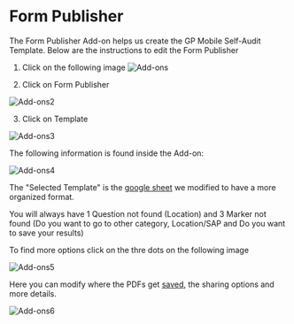 # Form Publisher

The Form Publisher Add-on helps us create the GP Mobile Self-Audit Template. Below are the instructions to edit the Form Publisher

  1. Click on the following image ![Add-ons](https://user-images.githubusercontent.com/49915213/58115152-1272e380-7bbf-11e9-88de-3ffab59ed133.PNG)
  
  2. Click on Form Publisher
  
![Add-ons2](https://user-images.githubusercontent.com/49915213/58132563-39dda680-7be7-11e9-90ee-9884b1f3680c.PNG) 
  
  3. Click on Template 
  
![Add-ons3](https://user-images.githubusercontent.com/49915213/58132565-3ba76a00-7be7-11e9-8e49-1ec0527c3e8e.PNG)


The following information is found inside the Add-on:

![Add-ons4](https://user-images.githubusercontent.com/49915213/58132713-a8226900-7be7-11e9-9177-025a32fdd2f2.PNG)


The "Selected Template" is the [google sheet](https://docs.google.com/spreadsheets/d/1gQK_dDIeZ1Z_eRhKFbk8r1Si3okPYFzCQvTEWvB5kzc/edit#gid=0) we modified to have a more organized format.

You will always have 1 Question not found (Location) and 3 Marker not found (Do you want to go to other category, Location/SAP and Do you want to save your results)

To find more options click on the thre dots on the following image

![Add-ons5](https://user-images.githubusercontent.com/49915213/58132924-326acd00-7be8-11e9-927c-028a956175f8.PNG)

Here you can modify where the PDFs get [saved](https://drive.google.com/drive/u/2/folders/1qnvGT02BzwtajvY8zGM2tZFmyaOoo0Qp), the sharing options and more details.

![Add-ons6](https://user-images.githubusercontent.com/49915213/58132926-326acd00-7be8-11e9-94fa-f44b50bb7c40.PNG)
